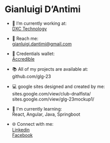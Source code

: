 # **Gianluigi D’Antimi**


* 🏢 I’m currently working at:  
[DXC Technology](https://dxc.com/)

* 📧 Reach me:  
gianluigi.dantimi@gmail.com

* 📜 Credentials wallet:  
[Accredible](www.credential.net/profile/gianluigidantimi/) 

* 📚 All of my projects are available at:  
github.com/glg-23

* 💻 google sites designed and created by me:  
sites.google.com/view/club-dnalfista/  
sites.google.com/view/glg-23mockup1/

* 🌱 I'm currently learning:  
React, Angular, Java, Springboot


* 🌐 Connect with me:  
[Linkedin](https://www.linkedin.com/in/gianluigi-dantimi/)  
[Facebook](https://it-it.facebook.com/gianluigi.dantimi)




<!--
**glg-23/glg-23** is a ✨ _special_ ✨ repository because its `README.md` (this file) appears on your GitHub profile.
-->
